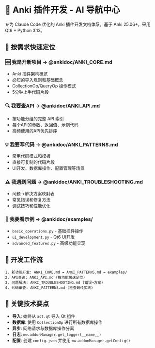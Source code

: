 # 🎯 Anki 插件开发 - AI 导航中心

专为 Claude Code 优化的 Anki 插件开发文档体系。基于 Anki 25.06+，采用 Qt6 + Python 3.13。

## 📍 按需求快速定位

### 🆕 我是开新项目 → @ankidoc/ANKI_CORE.md
- Anki 插件架构概览
- 必知的导入规则和基础概念
- CollectionOp/QueryOp 操作模式
- 5分钟上手代码片段

### 🔍 我要查API → @ankidoc/ANKI_API.md  
- 按功能分组的完整 API 索引
- 每个API的参数、返回值、示例代码
- 高频使用的API优先排序

### 💡 我要写代码 → @ankidoc/ANKI_PATTERNS.md
- 常用代码模式和模板
- 直接可复制的代码片段
- UI开发、数据库操作、配置管理等场景

### ⚠️ 我遇到问题 → @ankidoc/ANKI_TROUBLESHOOTING.md
- 问题→解决方案映射表
- 常见错误和修复方法
- 调试技巧和性能优化

### 📂 我要看示例 → @ankidoc/examples/
- `basic_operations.py` - 基础插件操作
- `ui_development.py` - Qt6 UI开发
- `advanced_features.py` - 高级功能实现

## 🚀 开发工作流

```
1. 新功能开发: ANKI_CORE.md → ANKI_PATTERNS.md → examples/
2. API查询: ANKI_API.md (按功能快速定位)
3. 问题解决: ANKI_TROUBLESHOOTING.md (错误→方案)
4. 代码审查: ANKI_PATTERNS.md (检查最佳实践)
```

## 🔧 关键技术要点

- **导入**: 始终从 `aqt.qt` 导入 Qt 组件
- **数据库**: 使用 `CollectionOp` 进行所有数据库操作  
- **异步**: 网络请求与数据库操作分离
- **日志**: `mw.addonManager.get_logger(__name__)`
- **配置**: 创建 `config.json` 并使用 `mw.addonManager.getConfig()`
